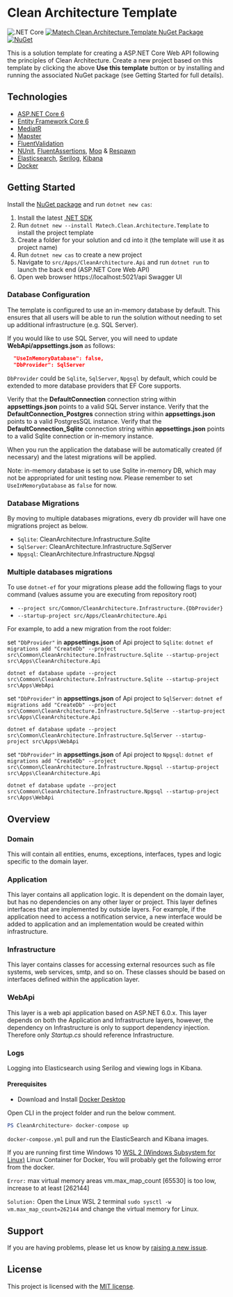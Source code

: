 ﻿ # Clean Architecture Template
![.NET Core](https://github.com/iayti/CleanArchitecture/workflows/.NET%20Core/badge.svg) [![Matech.Clean.Architecture.Template NuGet Package](https://img.shields.io/badge/nuget-1.1.4-blue)](https://www.nuget.org/packages/Matech.Clean.Architecture.Template) [![NuGet](https://img.shields.io/nuget/dt/Matech.Clean.Architecture.Template.svg)](https://www.nuget.org/packages/Matech.Clean.Architecture.Template)

This is a solution template for creating a ASP.NET Core Web API following the principles of Clean Architecture. Create a new project based on this template by clicking the above **Use this template** button or by installing and running the associated NuGet package (see Getting Started for full details). 


## Technologies
* [ASP.NET Core 6](https://docs.microsoft.com/en-us/aspnet/core/introduction-to-aspnet-core?view=aspnetcore-6.0)
* [Entity Framework Core 6](https://docs.microsoft.com/en-us/ef/core/)
* [MediatR](https://github.com/jbogard/MediatR)
* [Mapster](https://github.com/MapsterMapper/Mapster)
* [FluentValidation](https://fluentvalidation.net/)
* [NUnit](https://nunit.org/), [FluentAssertions](https://fluentassertions.com/), [Moq](https://github.com/moq) & [Respawn](https://github.com/jbogard/Respawn)
* [Elasticsearch](https://www.elastic.co/), [Serilog](https://serilog.net/), [Kibana](https://www.elastic.co/kibana)
* [Docker](https://www.docker.com/)

## Getting Started

Install the [NuGet package](https://www.nuget.org/packages/Matech.Clean.Architecture.Template) and run `dotnet new cas`:

1. Install the latest [.NET SDK](https://dotnet.microsoft.com/download)
2. Run `dotnet new --install Matech.Clean.Architecture.Template` to install the project template
3. Create a folder for your solution and cd into it (the template will use it as project name)
4. Run `dotnet new cas` to create a new project
5. Navigate to `src/Apps/CleanArchitecture.Api` and run `dotnet run` to launch the back end (ASP.NET Core Web API)
6. Open web browser https://localhost:5021/api Swagger UI


### Database Configuration

The template is configured to use an in-memory database by default. This ensures that all users will be able to run the solution without needing to set up additional infrastructure (e.g. SQL Server).

If you would like to use SQL Server, you will need to update **WebApi/appsettings.json** as follows:

```json
  "UseInMemoryDatabase": false,
  "DbProvider": SqlServer
```

`DbProvider` could be `Sqlite`, `SqlServer`, `Npgsql` by default, which could be extended to more database providers that EF Core supports. 

Verify that the **DefaultConnection** connection string within **appsettings.json** points to a valid SQL Server instance.
Verify that the **DefaultConnection_Postgres** connection string within **appsettings.json** points to a valid PostgresSQL instance.
Verify that the **DefaultConnection_Sqlite** connection string within **appsettings.json** points to a valid Sqlite connection or in-memory instance.

When you run the application the database will be automatically created (if necessary) and the latest migrations will be applied.

Note: in-memory database is set to use Sqlite in-memory DB, which may not be appropriated for unit testing now. Please remember to set `UseInMemoryDatabase` as `false` for now.

### Database Migrations

By moving to multiple databases migrations, every db provider will have one migrations project as below.

* `Sqlite`: CleanArchitecture.Infrastructure.Sqlite
* `SqlServer`: CleanArchitecture.Infrastructure.SqlServer
* `Npgsql`: CleanArchitecture.Infrastructure.Npgsql

### Multiple databases migrations
To use `dotnet-ef` for your migrations please add the following flags to your command (values assume you are executing from repository root)

* `--project src/Common/CleanArchitecture.Infrastructure.{DbProvider}`
* `--startup-project src/Apps/CleanArchitecture.Api`

For example, to add a new migration from the root folder:

set `"DbProvider"` in **appsettings.json** of Api project to `Sqlite`:
`dotnet ef migrations add "CreateDb" --project src\Common\CleanArchitecture.Infrastructure.Sqlite --startup-project src\Apps\CleanArchitecture.Api`

`dotnet ef database update --project src\Common\CleanArchitecture.Infrastructure.Sqlite --startup-project src\Apps\WebApi`

set `"DbProvider"` in **appsettings.json** of Api project to `SqlServer`:
`dotnet ef migrations add "CreateDb" --project src\Common\CleanArchitecture.Infrastructure.SqlServe --startup-project src\Apps\CleanArchitecture.Api`

`dotnet ef database update --project src\Common\CleanArchitecture.Infrastructure.SqlServer --startup-project src\Apps\WebApi`

set `"DbProvider"` in **appsettings.json** of Api project to `Npgsql`:
`dotnet ef migrations add "CreateDb" --project src\Common\CleanArchitecture.Infrastructure.Npgsql --startup-project src\Apps\CleanArchitecture.Api`

`dotnet ef database update --project src\Common\CleanArchitecture.Infrastructure.Npgsql --startup-project src\Apps\WebApi`

## Overview

### Domain

This will contain all entities, enums, exceptions, interfaces, types and logic specific to the domain layer.

### Application

This layer contains all application logic. It is dependent on the domain layer, but has no dependencies on any other layer or project. This layer defines interfaces that are implemented by outside layers. For example, if the application need to access a notification service, a new interface would be added to application and an implementation would be created within infrastructure.

### Infrastructure

This layer contains classes for accessing external resources such as file systems, web services, smtp, and so on. These classes should be based on interfaces defined within the application layer.

### WebApi

This layer is a web api application based on ASP.NET 6.0.x. This layer depends on both the Application and Infrastructure layers, however, the dependency on Infrastructure is only to support dependency injection. Therefore only *Startup.cs* should reference Infrastructure.

### Logs

Logging into Elasticsearch using Serilog and viewing logs in Kibana.

#### Prerequisites

* Download and Install [Docker Desktop](https://www.docker.com/products/docker-desktop)

Open CLI in the project folder and run the below comment. 

```powershell
PS CleanArchitecture> docker-compose up
```
`docker-compose.yml` pull and run the ElasticSearch and Kibana images.

If you are running first time Windows 10 [WSL 2 (Windows Subsystem for Linux)](https://docs.microsoft.com/en-us/windows/wsl/install-win10) Linux Container for Docker, You will probably get the following error from the docker.

`Error:` max virtual memory areas vm.max_map_count [65530] is too low, increase to at least [262144]

`Solution:` Open the Linux WSL 2 terminal `sudo sysctl -w vm.max_map_count=262144` and change the virtual memory for Linux.

## Support

If you are having problems, please let us know by [raising a new issue](https://github.com/iayti/CleanArchitecture/issues/new/choose).

## License

This project is licensed with the [MIT license](LICENSE).

